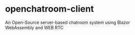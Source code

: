# openchatroom-client
An Open-Source server-based chatroom system using Blazor WebAssembly and WEB RTC
